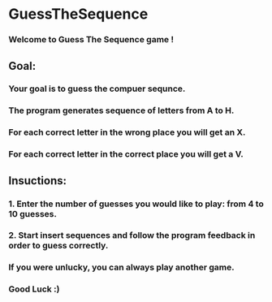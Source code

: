 # GuessTheSequence
### Welcome to Guess The Sequence game !
## Goal:
### Your goal is to guess the compuer sequnce.
### The program generates sequence of letters from A to H.
### For each correct letter in the wrong place you will get an X.
### For each correct letter in the correct place you will get a V.

## Insuctions: 
### 1. Enter the number of guesses you would like to play: from 4 to 10 guesses.
### 2. Start insert sequences and follow the program feedback in order to guess correctly.
### If you were unlucky, you can always play another game.

### Good Luck :)
